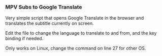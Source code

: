 ### MPV Subs to Google Translate
Very simple script that opens Google Translate in the browser and translates the subtitle currently on screen.

Edit the file to change the language to translate to and from, and the key binding if needed.

Only works on Linux, change the command on line 27 for other OS.
